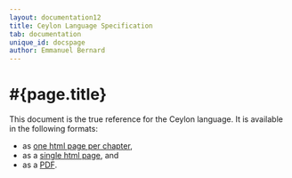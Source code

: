 ```yaml
---
layout: documentation12
title: Ceylon Language Specification 
tab: documentation
unique_id: docspage
author: Emmanuel Bernard
---
```


# #{page.title}

This document is the true reference for the Ceylon language.
It is available in the following formats:

- as [one html page per chapter](html/),
- as a [single html page](html_single), and
- as a [PDF](pdf/ceylon-language-specification.pdf).